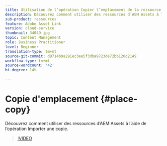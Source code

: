```yaml
---
title: Utilisation de l’opération Copier l’emplacement de la ressource
description: Découvrez comment utiliser des ressources d’AEM Assets à l’aide de l’opération Importer une copie.
sub-product: ressources
feature: Adobe Asset Link
version: cloud-service
thumbnail: 34049.jpg
topic: Content Management
role: Business Practitioner
level: Beginner
translation-type: tm+mt
source-git-commit: d9714b9a291ec3ee5f3dba9723de72bb120d2149
workflow-type: tm+mt
source-wordcount: '42'
ht-degree: 14%

---
```



# Copie d&#39;emplacement {#place-copy}

Découvrez comment utiliser des ressources d’AEM Assets à l’aide de l’opération Importer une copie.

>[!VIDEO](https://video.tv.adobe.com/v/34049/?quality=12)
